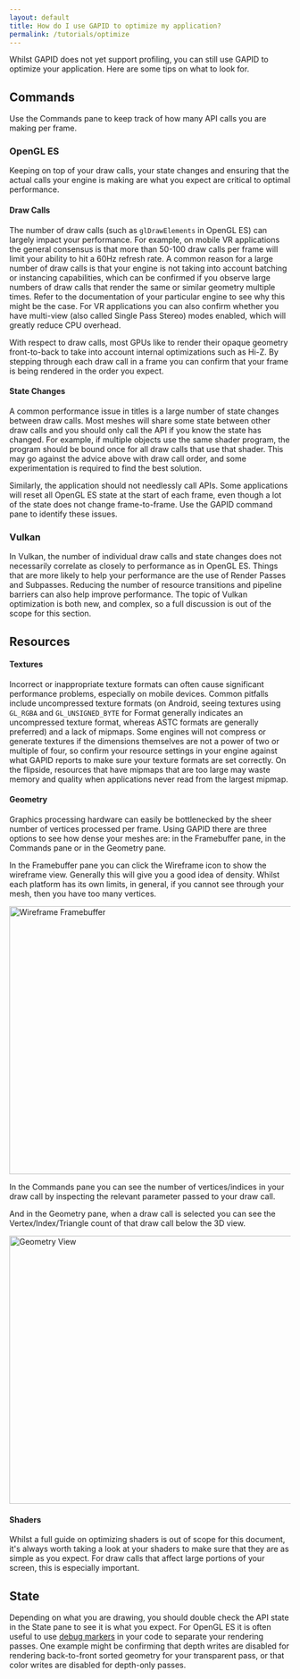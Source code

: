 ```yaml
---
layout: default
title: How do I use GAPID to optimize my application?
permalink: /tutorials/optimize
---
```


Whilst GAPID does not yet support profiling, you can still use GAPID to optimize your application. Here are some tips on what to look for.

## Commands

Use the Commands pane to keep track of how many API calls you are making per frame.

### OpenGL ES
Keeping on top of your draw calls, your state changes and ensuring that the actual calls your engine is making are what you expect are critical to optimal performance.

#### Draw Calls

The number of draw calls (such as `glDrawElements` in OpenGL ES) can largely impact your performance. For example, on mobile VR applications the general consensus is that more than 50-100 draw calls per frame will limit your ability to hit a 60Hz refresh rate. A common reason for a large number of draw calls is that your engine is not taking into account batching or instancing capabilities, which can be confirmed if you observe large numbers of draw calls that render the same or similar geometry multiple times. Refer to the documentation of your particular engine to see why this might be the case. For VR applications you can also confirm whether you have multi-view (also called Single Pass Stereo) modes enabled, which will greatly reduce CPU overhead.

With respect to draw calls, most GPUs like to render their opaque geometry front-to-back to take into account internal optimizations such as Hi-Z. By stepping through each draw call in a frame you can confirm that your frame is being rendered in the order you expect.

#### State Changes

A common performance issue in titles is a large number of state changes between draw calls. Most meshes will share some state between other draw calls and you should only call the API if you know the state has changed. For example, if multiple objects use the same shader program, the program should be bound once for all draw calls that use that shader. This may go against the advice above with draw call order, and some experimentation is required to find the best solution.

Similarly, the application should not needlessly call APIs. Some applications will reset all OpenGL ES state at the start of each frame, even though a lot of the state does not change frame-to-frame. Use the GAPID command pane to identify these issues.

### Vulkan

In Vulkan, the number of individual draw calls and state changes does not necessarily correlate as closely to performance as in OpenGL ES. Things that are more likely to help your performance are the use of Render Passes and Subpasses. Reducing the number of resource transitions and pipeline barriers can also help improve performance. The topic of Vulkan optimization is both new, and complex, so a full discussion is out of the scope for this section.

## Resources

#### Textures

Incorrect or inappropriate texture formats can often cause significant performance problems, especially on mobile devices. Common pitfalls include uncompressed texture formats (on Android, seeing textures using `GL_RGBA` and `GL_UNSIGNED_BYTE` for Format generally indicates an uncompressed texture format, whereas ASTC formats are generally preferred) and a lack of mipmaps. Some engines will not compress or generate textures if the dimensions themselves are not a power of two or multiple of four, so confirm your resource settings in your engine against what GAPID reports to make sure your texture formats are set correctly. On the flipside, resources that have mipmaps that are too large may waste memory and quality when applications never read from the largest mipmap.

#### Geometry

Graphics processing hardware can easily be bottlenecked by the sheer number of vertices processed per frame. Using GAPID there are three options to see how dense your meshes are: in the Framebuffer pane, in the Commands pane or in the Geometry pane.

In the Framebuffer pane you can click the Wireframe icon to show the wireframe view. Generally this will give you a good idea of density. Whilst each platform has its own limits, in general, if you cannot see through your mesh, then you have too many vertices.

<img src="../images/wireframe.png" alt="Wireframe Framebuffer" width="670" height="480">

In the Commands pane you can see the number of vertices/indices in your draw call by inspecting the relevant parameter passed to your draw call.

And in the Geometry pane, when a draw call is selected you can see the Vertex/Index/Triangle count of that draw call below the 3D view.

<img src="../images/geometry.png" alt="Geometry View" width="669" height="480">

#### Shaders

Whilst a full guide on optimizing shaders is out of scope for this document, it's always worth taking a look at your shaders to make sure that they are as simple as you expect. For draw calls that affect large portions of your screen, this is especially important.

## State

Depending on what you are drawing, you should double check the API state in the State pane to see it is what you expect. For OpenGL ES it is often useful to use [debug markers](https://www.khronos.org/registry/OpenGL/extensions/EXT/EXT_debug_marker.txt) in your code to separate your rendering passes. One example might be confirming that depth writes are disabled for rendering back-to-front sorted geometry for your transparent pass, or that color writes are disabled for depth-only passes.
